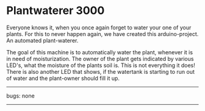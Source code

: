 # Plantwaterer 3000

Everyone knows it, when you once again forget to water your one of your plants. For this to never happen again, we have created this arduino-project. An automated plant-waterer.

The goal of this machine is to automatically water the plant, whenever it is in need of moisturization. The owner of the plant gets indicated by various LED's, what the moisture of the plants soil is. 
This is not everything it does! There is also another LED that shows, if the watertank is starting to run out of water and the plant-owner should fill it up.

---
bugs: none

---

